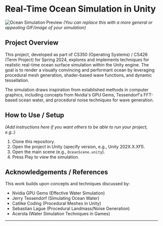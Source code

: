 # Real-Time Ocean Simulation in Unity

![Ocean Simulation Preview](images/gertsner100_150.png)
*(You can replace this with a more general or appealing GIF/image of your simulation)*

## Project Overview

This project, developed as part of CS350 (Operating Systems) / CS426 (Term Project) for Spring 2024, explores and implements techniques for realistic real-time ocean surface simulation within the Unity engine. The goal is to render a visually convincing and performant ocean by leveraging procedural mesh generation, shader-based wave functions, and dynamic tessellation.

The simulation draws inspiration from established methods in computer graphics, including concepts from Nvidia's GPU Gems, Tessendorf's FFT-based ocean water, and procedural noise techniques for wave generation.


## How to Use / Setup

*(Add instructions here if you want others to be able to run your project, e.g.:)*
1.  Clone this repository.
2.  Open the project in Unity (specify version, e.g., Unity 202X.X.Xf1).
3.  Open the main scene (e.g., `OceanScene.unity`).
4.  Press Play to view the simulation.


## Acknowledgements / References

This work builds upon concepts and techniques discussed by:
* Nvidia GPU Gems (Effective Water Simulation)
* Jerry Tessendorf (Simulating Ocean Water)
* Catlike Coding (Procedural Meshes in Unity)
* Sebastian Lague (Procedural Landmass/Noise Generation)
* Acerola (Water Simulation Techniques in Games)

---
